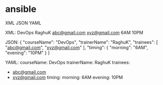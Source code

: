 # ansible


XML
JSON
YAML

XML:
<courseName>DevOps</courseName>
<trainerName>RaghuK</trainerName>
<trainees>
    abc@gmail.com
    xyz@gmail.com
</trainees>
<timing>
    <morning>6AM</morning>
    <evening>10PM</evening>
</timing>

JSON:
{
  "courseName": "DevOps",
  "trainerName": "RaghuK",
  "trainees": [
    "abc@gmail.com",
    "xyz@gmail.com"
  ],
  "timing": {
    "morning": "6AM",
    "evening": "10PM"
  }
}

YAML:
courseName: DevOps
trainerName: RaghuK
trainees:
  - abc@gmail.com
  - xyz@gmail.com
timing:
  morning: 6AM
  evening: 10PM